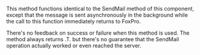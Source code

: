 ﻿This method functions identical to the SendMail method of this component, except that the message is sent asynchronously in the background while the call to this function immediately returns to FoxPro.There's no feedback on success or failure when this method is used. The method always returns .T. but there's no guarantee that the SendMail operation actually worked or even reached the server.